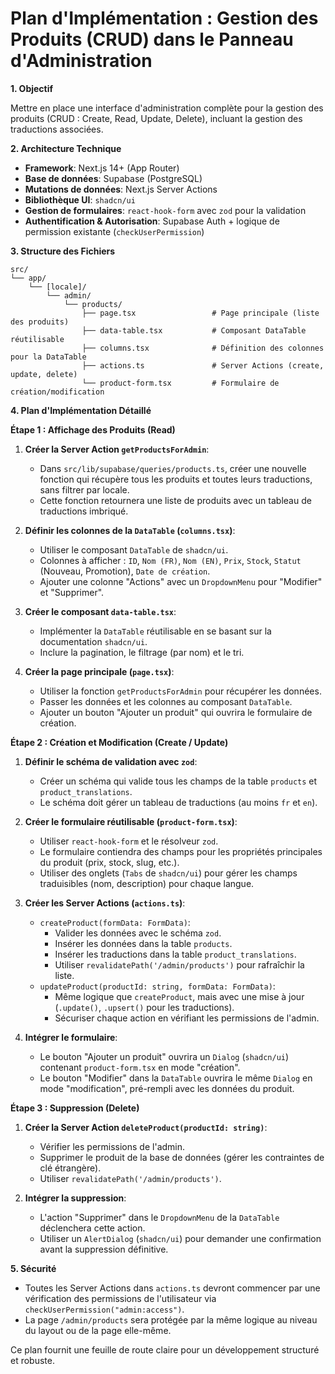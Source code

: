 # Plan d'Implémentation : Gestion des Produits (CRUD) dans le Panneau d'Administration

**1. Objectif**

Mettre en place une interface d'administration complète pour la gestion des produits (CRUD : Create, Read, Update, Delete), incluant la gestion des traductions associées.

**2. Architecture Technique**

*   **Framework**: Next.js 14+ (App Router)
*   **Base de données**: Supabase (PostgreSQL)
*   **Mutations de données**: Next.js Server Actions
*   **Bibliothèque UI**: `shadcn/ui`
*   **Gestion de formulaires**: `react-hook-form` avec `zod` pour la validation
*   **Authentification & Autorisation**: Supabase Auth + logique de permission existante (`checkUserPermission`)

**3. Structure des Fichiers**

```
src/
└── app/
    └── [locale]/
        └── admin/
            └── products/
                ├── page.tsx                 # Page principale (liste des produits)
                ├── data-table.tsx           # Composant DataTable réutilisable
                ├── columns.tsx              # Définition des colonnes pour la DataTable
                ├── actions.ts               # Server Actions (create, update, delete)
                └── product-form.tsx         # Formulaire de création/modification
```

**4. Plan d'Implémentation Détaillé**

**Étape 1 : Affichage des Produits (Read)**

1.  **Créer la Server Action `getProductsForAdmin`**:
    *   Dans `src/lib/supabase/queries/products.ts`, créer une nouvelle fonction qui récupère tous les produits et toutes leurs traductions, sans filtrer par locale.
    *   Cette fonction retournera une liste de produits avec un tableau de traductions imbriqué.

2.  **Définir les colonnes de la `DataTable` (`columns.tsx`)**:
    *   Utiliser le composant `DataTable` de `shadcn/ui`.
    *   Colonnes à afficher : `ID`, `Nom (FR)`, `Nom (EN)`, `Prix`, `Stock`, `Statut` (Nouveau, Promotion), `Date de création`.
    *   Ajouter une colonne "Actions" avec un `DropdownMenu` pour "Modifier" et "Supprimer".

3.  **Créer le composant `data-table.tsx`**:
    *   Implémenter la `DataTable` réutilisable en se basant sur la documentation `shadcn/ui`.
    *   Inclure la pagination, le filtrage (par nom) et le tri.

4.  **Créer la page principale (`page.tsx`)**:
    *   Utiliser la fonction `getProductsForAdmin` pour récupérer les données.
    *   Passer les données et les colonnes au composant `DataTable`.
    *   Ajouter un bouton "Ajouter un produit" qui ouvrira le formulaire de création.

**Étape 2 : Création et Modification (Create / Update)**

1.  **Définir le schéma de validation avec `zod`**:
    *   Créer un schéma qui valide tous les champs de la table `products` et `product_translations`.
    *   Le schéma doit gérer un tableau de traductions (au moins `fr` et `en`).

2.  **Créer le formulaire réutilisable (`product-form.tsx`)**:
    *   Utiliser `react-hook-form` et le résolveur `zod`.
    *   Le formulaire contiendra des champs pour les propriétés principales du produit (prix, stock, slug, etc.).
    *   Utiliser des onglets (`Tabs` de `shadcn/ui`) pour gérer les champs traduisibles (nom, description) pour chaque langue.

3.  **Créer les Server Actions (`actions.ts`)**:
    *   `createProduct(formData: FormData)`:
        *   Valider les données avec le schéma `zod`.
        *   Insérer les données dans la table `products`.
        *   Insérer les traductions dans la table `product_translations`.
        *   Utiliser `revalidatePath('/admin/products')` pour rafraîchir la liste.
    *   `updateProduct(productId: string, formData: FormData)`:
        *   Même logique que `createProduct`, mais avec une mise à jour (`.update()`, `.upsert()` pour les traductions).
        *   Sécuriser chaque action en vérifiant les permissions de l'admin.

4.  **Intégrer le formulaire**:
    *   Le bouton "Ajouter un produit" ouvrira un `Dialog` (`shadcn/ui`) contenant `product-form.tsx` en mode "création".
    *   Le bouton "Modifier" dans la `DataTable` ouvrira le même `Dialog` en mode "modification", pré-rempli avec les données du produit.

**Étape 3 : Suppression (Delete)**

1.  **Créer la Server Action `deleteProduct(productId: string)`**:
    *   Vérifier les permissions de l'admin.
    *   Supprimer le produit de la base de données (gérer les contraintes de clé étrangère).
    *   Utiliser `revalidatePath('/admin/products')`.

2.  **Intégrer la suppression**:
    *   L'action "Supprimer" dans le `DropdownMenu` de la `DataTable` déclenchera cette action.
    *   Utiliser un `AlertDialog` (`shadcn/ui`) pour demander une confirmation avant la suppression définitive.

**5. Sécurité**

*   Toutes les Server Actions dans `actions.ts` devront commencer par une vérification des permissions de l'utilisateur via `checkUserPermission("admin:access")`.
*   La page `/admin/products` sera protégée par la même logique au niveau du layout ou de la page elle-même.

Ce plan fournit une feuille de route claire pour un développement structuré et robuste.